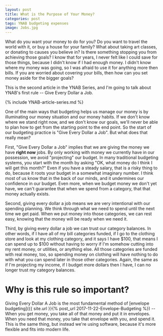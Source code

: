 ```yaml
---
layout: post
title: What is the Purpose of Your Money?
categories: post
tags: YNAB budgeting expenses 
image: Jobs.jpg
---
```


What do you want your money to do for you? Do you want to travel the world with it, or buy a house for your family? What about taking art classes, or donating to causes you believe in? Is there something stopping you from achieving those goals? I know that for years, I never felt like I could save for those things, because I didn't know if I had enough money. I didn't know where my money was going, so I was afraid to use it for anything more then bills. If you are worried about covering your bills, then how can you set money aside for the bigger goals?

This is the second article in the YNAB Series, and I'm going to talk about YNAB's first rule -- Give Every Dollar a Job.

<!--more-->

{% include YNAB-article-series.md %}

One of the main ways that budgeting helps us manage our money is by illuminating our money situation and our money habits. If we don't know where we stand right now, and we don't know our goals, we'll never be able to plan how to get from the starting point to the end point. So the start of our budgeting practice is "Give Every Dollar a Job". But what does that really mean?

First, "Give Every Dollar a Job" implies that we are giving the money we have **right now** jobs. By only working with money we currently have in our possession, we avoid "projecting" our budget. In many traditional budgeting systems, you start with the month by asking "OK, what money do I think I will get this month?" Even if you have a steady salary, that is a risky thing to do, because it roots your budget in a somewhat imaginary number. I think most of us know that in the back of our minds, and it undermines our confidence in our budget. Even more, when we budget money we don't yet have, we can't guarantee that when we spend from a category, that that money actually exists.

Second, giving every dollar a job means we are very intentional with our spending planning. We think through what we need to spend until the next time we get paid. When we put money into those categories, we can rest easy, knowing that the money will be ready when we need it.

Third, by giving every dollar a job we can trust our category balances. In other words, if I have all of my bill categories funded, if I go to the clothing store and look at my clothing category, and it says I have $100, that means I can spend up to $100 without having to worry if I'm somehow cutting into my rent money, or utilities, or anything else. All those categories are funded with real money, too, so spending money on clothing will have nothing to do with what you can spend later in those other categories. Again, the same as if I'm projecting my income, if I budget more dollars then I have, I can no longer trust my category balances.

# Why is this rule so important?
Giving Every Dollar A Job is the most fundamental method of [envelope budgeting]({{ site.url }}{% post_url 2017-11-22-Envelope-Budgeting %}) -- When you get money, you take all of that money and put it in envelopes. When you need that money, you take that envelope with you, and spend it. This is the same thing, but instead we're using software, because it's more flexible and fits into modern life.